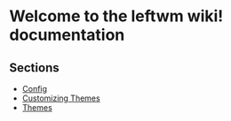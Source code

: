 # Welcome to the leftwm wiki! documentation 

## Sections  
* [Config](https://github.com/leftwm/leftwm/wiki/Config) 
* [Customizing Themes](https://github.com/leftwm/leftwm/wiki/Customizing_Themes)
* [Themes](https://github.com/leftwm/leftwm/wiki/Themes) 
